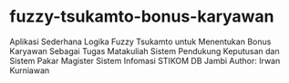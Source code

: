 # fuzzy-tsukamto-bonus-karyawan
Aplikasi Sederhana Logika Fuzzy Tsukamto untuk Menentukan Bonus Karyawan
Sebagai Tugas Matakuliah Sistem Pendukung Keputusan dan Sistem Pakar
Magister Sistem Infomasi STIKOM DB Jambi
Author: Irwan Kurniawan
